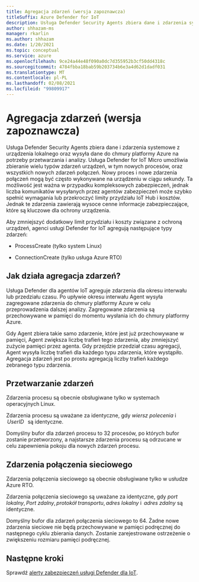 ```yaml
---
title: Agregacja zdarzeń (wersja zapoznawcza)
titleSuffix: Azure Defender for IoT
description: Usługa Defender Security Agents zbiera dane i zdarzenia systemowe z urządzenia lokalnego oraz wysyła dane do chmury platformy Azure na potrzeby przetwarzania i analizy.
author: shhazam-ms
manager: rkarlin
ms.author: shhazam
ms.date: 1/20/2021
ms.topic: conceptual
ms.service: azure
ms.openlocfilehash: 9ce24a44e48f090a0dc7d355952b3cf50dd4318c
ms.sourcegitcommit: 4784fbba18bab59b203734b6e3a4d62d1dadf031
ms.translationtype: MT
ms.contentlocale: pl-PL
ms.lasthandoff: 02/08/2021
ms.locfileid: "99809917"
---
```

# <a name="event-aggregation-preview"></a>Agregacja zdarzeń (wersja zapoznawcza)

Usługa Defender Security Agents zbiera dane i zdarzenia systemowe z urządzenia lokalnego oraz wysyła dane do chmury platformy Azure na potrzeby przetwarzania i analizy. Usługa Defender for IoT Micro umożliwia zbieranie wielu typów zdarzeń urządzeń, w tym nowych procesów, oraz wszystkich nowych zdarzeń połączeń. Nowy proces i nowe zdarzenia połączeń mogą być często wykonywane na urządzeniu w ciągu sekundy. Ta możliwość jest ważna w przypadku kompleksowych zabezpieczeń, jednak liczba komunikatów wysyłanych przez agentów zabezpieczeń może szybko spełnić wymagania lub przekroczyć limity przydziału IoT Hub i kosztów. Jednak te zdarzenia zawierają wysoce cenne informacje zabezpieczające, które są kluczowe dla ochrony urządzenia. 

Aby zmniejszyć dodatkowy limit przydziału i koszty związane z ochroną urządzeń, agenci usługi Defender for IoT agregują następujące typy zdarzeń: 

- ProcessCreate (tylko system Linux) 

- ConnectionCreate (tylko usługa Azure RTO) 

## <a name="how-does-event-aggregation-work"></a>Jak działa agregacja zdarzeń? 

Usługa Defender dla agentów IoT agreguje zdarzenia dla okresu interwału lub przedziału czasu. Po upływie okresu interwału Agent wysyła zagregowane zdarzenia do chmury platformy Azure w celu przeprowadzenia dalszej analizy. Zagregowane zdarzenia są przechowywane w pamięci do momentu wysłania ich do chmury platformy Azure. 

Gdy Agent zbiera takie samo zdarzenie, które jest już przechowywane w pamięci, Agent zwiększa liczbę trafień tego zdarzenia, aby zmniejszyć zużycie pamięci przez agenta. Gdy przejdzie przedział czasu agregacji, Agent wysyła liczbę trafień dla każdego typu zdarzenia, które wystąpiło. Agregacja zdarzeń jest po prostu agregacją liczby trafień każdego zebranego typu zdarzenia. 

## <a name="process-events"></a>Przetwarzanie zdarzeń 

Zdarzenia procesu są obecnie obsługiwane tylko w systemach operacyjnych Linux. 

Zdarzenia procesu są uważane za identyczne, gdy *wiersz polecenia* i  *UserID*   są identyczne. 

Domyślny bufor dla zdarzeń procesu to 32 procesów, po których bufor zostanie przetworzony, a najstarsze zdarzenia procesu są odrzucane w celu zapewnienia pokoju dla nowych zdarzeń procesu.  

## <a name="network-connection-events"></a>Zdarzenia połączenia sieciowego 

Zdarzenia połączenia sieciowego są obecnie obsługiwane tylko w usłudze Azure RTO. 

Zdarzenia połączenia sieciowego są uważane za identyczne, gdy *port lokalny*, *Port zdalny*, *protokół transportu*, *adres lokalny* i  *adres zdalny* są identyczne. 

Domyślny bufor dla zdarzeń połączenia sieciowego to 64. Żadne nowe zdarzenia sieciowe nie będą przechowywane w pamięci podręcznej do następnego cyklu zbierania danych. Zostanie zarejestrowane ostrzeżenie o zwiększeniu rozmiaru pamięci podręcznej.

## <a name="next-steps"></a>Następne kroki

Sprawdź [alerty zabezpieczeń usługi Defender dla IoT](concept-security-alerts.md).
